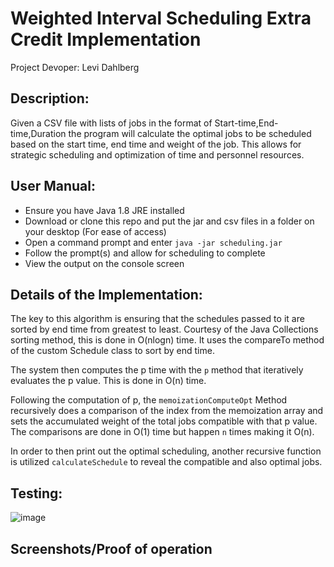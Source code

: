 # Weighted Interval Scheduling Extra Credit Implementation
 Project Devoper: Levi Dahlberg
## Description:
Given a CSV file with lists of jobs in the format of Start-time,End-time,Duration the program will calculate the optimal jobs to be scheduled based on the start time, end time and weight of the job. This allows for strategic scheduling and optimization of time and personnel resources.

## User Manual:
- Ensure you have Java 1.8 JRE installed
- Download or clone this repo and put the jar and csv files in a folder on your desktop (For ease of access)
- Open a command prompt and enter ```java -jar scheduling.jar```
- Follow the prompt(s) and allow for scheduling to complete
- View the output on the console screen

## Details of the Implementation:
The key to this algorithm is ensuring that the schedules passed to it are sorted by end time from greatest to least. Courtesy of the Java Collections sorting method, this is done in O(nlogn) time. It uses the compareTo method of the custom Schedule class to sort by end time.

The system then computes the p time with the ```p``` method that iteratively evaluates the p value. This is done in O(n) time.

Following the computation of p, the ```memoizationComputeOpt``` Method recursively does a comparison of the index from the memoization array and sets the accumulated weight of the total jobs compatible with that p value. The comparisons are done in O(1) time but happen ```n``` times making it O(n).

In order to then print out the optimal scheduling, another recursive function is utilized ```calculateSchedule``` to reveal the compatible and also optimal jobs.

## Testing:
![image](https://user-images.githubusercontent.com/48925786/111600912-12c67080-878f-11eb-9239-d3ecfad17ca4.png)

## Screenshots/Proof of operation
